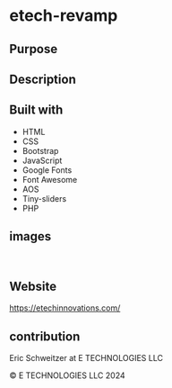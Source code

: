 # etech-revamp

## Purpose



## Description




## Built with

* HTML
* CSS
* Bootstrap
* JavaScript
* Google Fonts
* Font Awesome
* AOS
* Tiny-sliders
* PHP


## images

![]()
![]()
![]()
![]()
![]()


## Website 
https://etechinnovations.com/ 

## contribution
Eric Schweitzer at E TECHNOLOGIES LLC

&copy; E TECHNOLOGIES LLC 2024



<!-- TODO -->

<!-- errors on index  -->
<!-- contact section needs to be easy and no forms  -->
<!-- not sure wI want the numbers on all the sections of the home page  -->
<!-- section background colors  -->
<!-- order of sections  -->
<!-- title on top  -->
<!-- all different images -->
<!-- more about ius button?  -->
<!-- video? -->
<!-- footer color  -->
<!-- twitter account -->
<!-- add privacy and terms -->



<!-- this was the errors on index page  style="fill: rgba(0, 0, 0, 1);transform: ;msFilter:;"> too many : and ; -->
